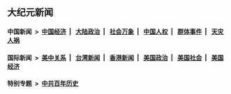 ## 大纪元新闻

#### 中国新闻 &nbsp;>&nbsp; [中国经济](indexes/ncid283/README.md?05050445) &nbsp;| &nbsp; [大陆政治](indexes/ncid277/README.md?05050445) &nbsp;| &nbsp; [社会万象](indexes/ncid282/README.md?05050445) &nbsp;| &nbsp; [中国人权](indexes/ncid278/README.md?05050445) &nbsp;| &nbsp; [群体事件](indexes/ncid279/README.md?05050445) &nbsp;| &nbsp; [天灾人祸](indexes/ncid280/README.md?05050445)

#### 国际新闻 &nbsp;>&nbsp; [美中关系](indexes/nf1412576/README.md?05050445) &nbsp;| &nbsp; [台湾新闻](indexes/ncid1349361/README.md?05050445) &nbsp;| &nbsp; [香港新闻](indexes/ncid1349362/README.md?05050445) &nbsp;| &nbsp; [美国政治](indexes/ncid1078159/README.md?05050445) &nbsp;| &nbsp; [美国社会](indexes/ncid1078160/README.md?05050445) &nbsp;| &nbsp; [美国经济](indexes/ncid1078158/README.md?05050445)

#### 特别专题 &nbsp;>&nbsp; [中共百年历史](https://github.com/easy2view/epoch-special/blob/master/README.md?05050445)  
